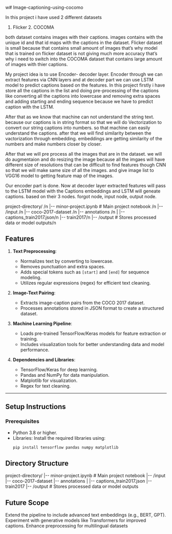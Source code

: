 w# Image-captioning-using-cocomo 

In this project i have used 2 different datasets
1. Flicker 2. COCOMA

both dataset contains images with their captions. images contains with the unique id and that id maps with the captions in the dataset.
Flicker dataset is small because that contains small amount of images that’s why model that is trained on flicker dataset is not giving much more accuracy that’s why i need to switch into the COCOMA dataset that contains large amount of images with thier captions.

My project idea is to use Encoder- decoder layer. Encoder through we can extract features via CNN layers and at decoder part we can use LSTM model to predict captions based on the features.
In this project firstly i have store all the captions in the list and doing pre-processing of the captions like converting all the captions into lowercase and removing extra spaces and adding starting and ending sequence because we have to predict caption with the LSTM.

After that as we know that machine can not understand the string text. because our captions is in string format so that we will do Vectorization to convert our string captions into numbers. so that machine can easily understand the captions. after that we will find similarity between the vactorization through embedding. 
embeddings are getting similarity of the numbers and make numbers closer by closer.

After that we will pre process all the images that are in the dataset. we will do augmentaion and do resizing the image because all the imgaes will have different size of resolutions that can be difficult to find features though CNN so that we will make same size of all the images. and give image list to VGG16 model to getting feature map of the images.

Our encoder part is done. Now at decoder layer extracted features will pass to the LSTM model with the Captions embeddings and LSTM will geneate captions. based on their 3 nodes. forgot node, input node, output node.

project-directory/
/n
|-- minor-project.ipynb  # Main project notebook
/n
|-- /input /n
    |-- coco-2017-dataset /n
        |-- annotations /n
        |   |-- captions_train2017.json/n 
        |-- train2017/n 
|-- /output  # Stores processed data or model outputs/n



## **Features**
1. **Text Preprocessing**:
   - Normalizes text by converting to lowercase.
   - Removes punctuation and extra spaces.
   - Adds special tokens such as `[start]` and `[end]` for sequence modeling.
   - Utilizes regular expressions (regex) for efficient text cleaning.

2. **Image-Text Pairing**:
   - Extracts image-caption pairs from the COCO 2017 dataset.
   - Processes annotations stored in JSON format to create a structured dataset.

3. **Machine Learning Pipeline**:
   - Loads pre-trained TensorFlow/Keras models for feature extraction or training.
   - Includes visualization tools for better understanding data and model performance.

4. **Dependencies and Libraries**:
   - TensorFlow/Keras for deep learning.
   - Pandas and NumPy for data manipulation.
   - Matplotlib for visualization.
   - Regex for text cleaning.

---

## **Setup Instructions**

### **Prerequisites**
- Python 3.8 or higher.
- Libraries: Install the required libraries using:
  ```bash
  pip install tensorflow pandas numpy matplotlib


## **Directory Structure**

project-directory/
|-- minor-project.ipynb  # Main project notebook
|-- /input
    |-- coco-2017-dataset
        |-- annotations
        |   |-- captions_train2017.json
        |-- train2017
|-- /output  # Stores processed data or model outputs



## **Future Scope**
Extend the pipeline to include advanced text embeddings (e.g., BERT, GPT).
Experiment with generative models like Transformers for improved captions.
Enhance preprocessing for multilingual datasets
